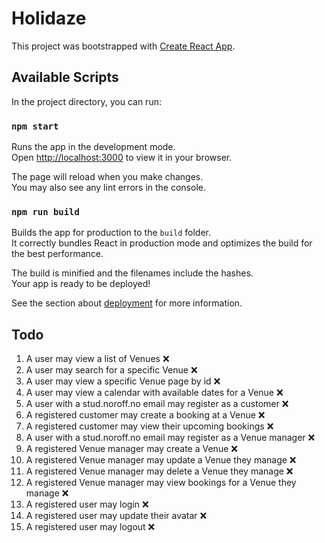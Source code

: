 # Holidaze

This project was bootstrapped with [Create React App](https://github.com/facebook/create-react-app).

## Available Scripts

In the project directory, you can run:

### `npm start`

Runs the app in the development mode.\
Open [http://localhost:3000](http://localhost:3000) to view it in your browser.

The page will reload when you make changes.\
You may also see any lint errors in the console.

### `npm run build`

Builds the app for production to the `build` folder.\
It correctly bundles React in production mode and optimizes the build for the best performance.

The build is minified and the filenames include the hashes.\
Your app is ready to be deployed!

See the section about [deployment](https://facebook.github.io/create-react-app/docs/deployment) for more information.

## Todo

 1. A user may view a list of Venues :x:
2. A user may search for a specific Venue :x:
3. A user may view a specific Venue page by id :x:
4. A user may view a calendar with available dates for a Venue :x:
5. A user with a stud.noroff.no email may register as a customer :x:
6. A registered customer may create a booking at a Venue :x:
7. A registered customer may view their upcoming bookings :x:
8. A user with a stud.noroff.no email may register as a Venue manager :x:
9. A registered Venue manager may create a Venue :x:
10. A registered Venue manager may update a Venue they manage :x:
11. A registered Venue manager may delete a Venue they manage :x:
12. A registered Venue manager may view bookings for a Venue they manage :x:
13. A registered user may login :x:
14. A registered user may update their avatar :x:
15. A registered user may logout :x: